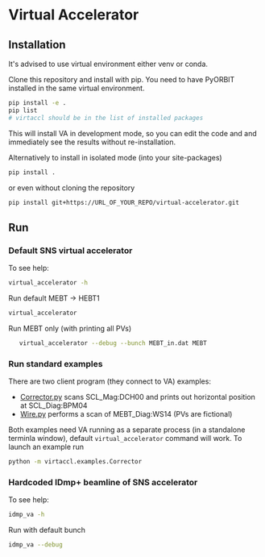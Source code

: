 # Virtual Accelerator

## Installation
It's advised to use virtual environment either venv or conda.

Clone this repository and install with pip. 
You need to have PyORBIT installed in the same virtual environment.

```bash
pip install -e .
pip list
# virtaccl should be in the list of installed packages
```
This will install VA in development mode, so you can edit the code and and immediately see the results without re-installation.

Alternatively to install in isolated mode (into your site-packages) 
```bash
pip install .
```
or even without cloning the repository

```bash
pip install git+https://URL_OF_YOUR_REPO/virtual-accelerator.git
```

## Run

### Default SNS virtual accelerator

To see help:
```bash
virtual_accelerator -h
```

Run default MEBT -> HEBT1
```bash
virtual_accelerator
```

Run MEBT only (with printing all PVs)
```bash
   virtual_accelerator --debug --bunch MEBT_in.dat MEBT
```

### Run standard examples 
There are two client program (they connect to VA) examples:
* [Corrector.py](virtaccl/examples/Corrector.py) scans SCL_Mag:DCH00 and prints out horizontal position at SCL_Diag:BPM04 
* [Wire.py](virtaccl/examples/Wire.py) performs a scan of MEBT_Diag:WS14 (PVs are fictional) 

Both examples need VA running as a separate process (in a standalone terminla window), 
default `virtual_accelerator` command will work.
To launch an example run

```bash
python -m virtaccl.examples.Corrector 
```


### Hardcoded IDmp+ beamline of SNS accelerator

To see help:
```bash
idmp_va -h
```

Run with default bunch

```bash
idmp_va --debug
```



